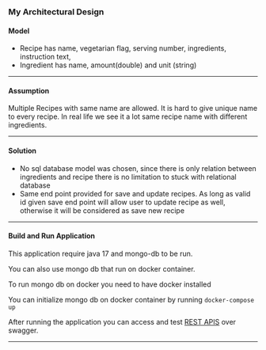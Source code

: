 ### My Architectural Design

#### Model
* Recipe has name, vegetarian flag, serving number,  ingredients, instruction text, 
* Ingredient has name, amount(double) and unit (string)
- - - -

#### Assumption

Multiple Recipes with same name are allowed. It is hard to give unique name to every recipe. In real life we see it a lot same recipe name with different ingredients.

- - - -
#### Solution

* No sql database model was chosen, since there is only relation between ingredients and recipe there is no limitation to stuck with relational database
* Same end point provided for save and update recipes. As long as valid id given save end point will allow user to update recipe as well, otherwise it will be considered as save new recipe

- - - -
#### Build and Run Application
This application require java 17 and mongo-db to be run.

You can also use mongo db that run on docker container.

To run mongo db on docker you need to have docker installed 

You can initialize mongo db on docker container by running
`docker-compose up`

After running the application you can access and test [REST APIS](http://localhost:9090/swagger-ui.html#/) over swagger.
- - - -
